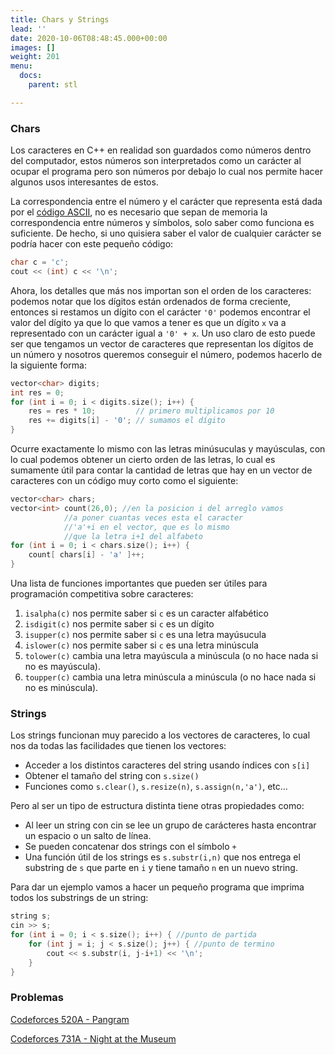 ```yaml
---
title: Chars y Strings
lead: ''
date: 2020-10-06T08:48:45.000+00:00
images: []
weight: 201
menu:
  docs:
    parent: stl

---
```

### Chars

Los caracteres en C++ en realidad son guardados como números dentro del computador, estos números son interpretados como un carácter al ocupar el programa pero son números por debajo lo cual nos permite hacer algunos usos interesantes de estos.

La correspondencia entre el número y el carácter que representa está dada por el [código ASCII](https://en.cppreference.com/w/cpp/language/ascii), no es necesario que sepan de memoria la correspondencia entre números y símbolos, solo saber como funciona es suficiente. De hecho, si uno quisiera saber el valor de cualquier carácter se podría hacer con este pequeño código:
```c++
char c = 'c';
cout << (int) c << '\n';
```

Ahora, los detalles que más nos importan son el orden de los caracteres: podemos notar que los dígitos están ordenados de forma creciente, entonces si restamos un dígito con el carácter `'0'` podemos encontrar el valor del dígito ya que lo que vamos a tener es que un dígito `x` va a representado con un carácter igual a `'0' + x`. Un uso claro de esto puede ser que tengamos un vector de caracteres que representan los dígitos de un número y nosotros queremos conseguir el número, podemos hacerlo de la siguiente forma:
```c++
vector<char> digits;
int res = 0;
for (int i = 0; i < digits.size(); i++) {
	res = res * 10;         // primero multiplicamos por 10
	res += digits[i] - '0'; // sumamos el dígito
}
```
Ocurre exactamente lo mismo con las letras minúsuculas y mayúsculas, con lo cual podemos obtener un cierto orden de las letras, lo cual es sumamente útil para contar la cantidad de letras que hay en un vector de caracteres con un código muy corto como el siguiente:
```c++
vector<char> chars;
vector<int> count(26,0); //en la posicion i del arreglo vamos
			//a poner cuantas veces esta el caracter
			//'a'+i en el vector, que es lo mismo
			//que la letra i+1 del alfabeto
for (int i = 0; i < chars.size(); i++) {
	count[ chars[i] - 'a' ]++;
}
```
Una lista de funciones importantes que pueden ser útiles para programación competitiva sobre caracteres:

1. `isalpha(c)` nos permite saber si `c` es un caracter alfabético
2. `isdigit(c)` nos permite saber si `c` es un dígito
3. `isupper(c)` nos permite saber si `c` es una letra mayúsucula
4. `islower(c)` nos permite saber si `c` es una letra minúscula
5. `tolower(c)` cambia una letra mayúscula a minúscula (o no hace nada si no es mayúscula).
6. `toupper(c)` cambia una letra minúscula a minúscula (o no hace nada si no es minúscula).

### Strings

Los strings funcionan muy parecido a los vectores de caracteres, lo cual nos da todas las facilidades que tienen los vectores:

- Acceder a los distintos caracteres del string usando índices con `s[i]`
- Obtener el tamaño del string con `s.size()`
- Funciones como `s.clear()`, `s.resize(n)`, `s.assign(n,'a')`, etc...

Pero al ser un tipo de estructura distinta tiene otras propiedades como:

- Al leer un string con cin se lee un grupo de carácteres hasta encontrar un espacio o un salto de línea.
- Se pueden concatenar dos strings con el símbolo `+`
- Una función útil de los strings es `s.substr(i,n)` que nos entrega el substring de `s` que parte en `i` y tiene tamaño `n` en un nuevo string.

Para dar un ejemplo vamos a hacer un pequeño programa que imprima todos los substrings de un string:

```c++
string s;
cin >> s;
for (int i = 0; i < s.size(); i++) { //punto de partida
	for (int j = i; j < s.size(); j++) { //punto de termino
		cout << s.substr(i, j-i+1) << '\n';
	}
}
```

### Problemas

[Codeforces 520A - Pangram](https://codeforces.com/problemset/problem/520/A)

[Codeforces 731A - Night at the Museum](https://codeforces.com/problemset/problem/731/A)
